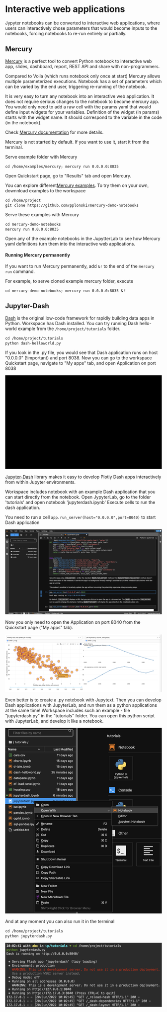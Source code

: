 # Interactive web applications

Jypyter notebooks can be converted to interactive web applications, where users can interactively chose parameters 
that would become inputs to the notebooks, forcing notebooks to re-run entirely or partially. 


## Mercury 

[Mercury](https://mercury-docs.readthedocs.io/en/latest/) is a perfect tool to convert Python notebook to interactive web app, 
slides, dashboard, report, REST API and share with non-programmers.  

Compared to Voila (which runs notebook only once at start) Mercury allows multiple parameterized executions. Notebook 
has a set of parameters which can be varied by the end user, triggering re-running of the notebook.  

It is very easy to turn any notebook into an interactive web application. It does not require serious changes to the notebook 
to become mercury app. You would only need to add a raw cell with the params yaml that would define input widgets for your variables. 
Definition of the widget (in params) starts with the widget name. It should correspond to the variable in the code (in the notebook).  

Check [Mercury documentation](https://mercury-docs.readthedocs.io/en/latest/) for more details. 

Mercury is not started by default. If you want to use it, start it from the terminal.  

Serve example folder with Mercury

```
cd /home/examples/mercury; mercury run 0.0.0.0:8035
```

Open Quickstart page, go to "Results" tab and open Mercury.   

You can explore different[Mercury examples](https://mercury.mljar.com/). To try them on your own, downnload examples to the workspace  

```
cd /home/project
git clone https://github.com/pplonski/mercury-demo-notebooks
```

Serve these examples with Mercury 

```
cd mercury-demo-notebooks
mercury run 0.0.0.0:8035
```

Open any of the example notebooks in the JupytterLab to see how Mercury yaml definitions turn them into the interactive web applications.  

#### Running Mercury permanently 

If you want to run Mercury permanently, add `&!` to the end of the `mercury run` command.  

For example, to serve cloned example mercury folder, execute 

```
cd mercury-demo-notebooks; mercury run 0.0.0.0:8035 &!
```


## Jupyter-Dash

[Dash](https://dash.plotly.com/introduction) is the original low-code framework for rapidly building data apps in Python. 
Workspace has Dash installed. You can try running Dash hello-world example from the `/home/project/tutorials` folder.  

```
cd /home/project/tutorials 
python dash-helloworld.py
```

If you look in the .py file, you would see that Dash application runs on host "0.0.0.0" (!important) and port 8038. Now you can 
go to the workspace Quickstart page, navigate to "My apps" tab, and open Application on port 8038  

![Dash helloworld](img/dash-helloworld.gif)

[Jupyter-Dash](https://github.com/plotly/jupyter-dash) library makes it easy to develop Plotly Dash apps interactively 
from within Jupyter environments.  

Workspace includes notebook with an example Dash application that you can start directly from the notebook. Open JypyterLab, 
go to the folder 'tutorials' and open notebook 'jupyterdash.ipynb' Execute cells to run the dash application. 

You need to run a cell `app.run_server(host="0.0.0.0",port=8040)` to start Dash application

![Nblab dash dark](img/nblab-dark-dash.png) 

Now you only need to open the Application on port 8040 from the Quickstart page ("My apps" tab).  

![Dash app](img/dash.png) 

Even better is to create a .py notebook with Jupytext. Then you can develop Dash applications with JupyterLab, and run them 
as a python applications at the same time! Workspace includes such an example - file "jupyterdash.py" in the "tutorials" folder. 
You can open this python script with JupyterLab, and develop it like a notebook.  

![Open Dash py notebook](img/open-dash-py.png) 

And at any moment you can also run it in the terminal 

```
cd /home/project/tutorials 
python jupyterdash.py
```

![Jupyterdash terminal](img/jupyterdash-terminal.png) 

